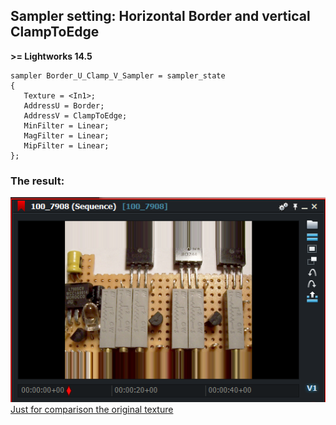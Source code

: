 ## Sampler setting: Horizontal Border and vertical ClampToEdge 
**>= Lightworks 14.5**

``` Code
sampler Border_U_Clamp_V_Sampler = sampler_state
{
   Texture = <In1>;
   AddressU = Border;
   AddressV = ClampToEdge;
   MinFilter = Linear;
   MagFilter = Linear;
   MipFilter = Linear;
};
```

### The result:
![](images/UBorder_VClamp.png)  
[Just for comparison the original texture](images/Original.png)  
